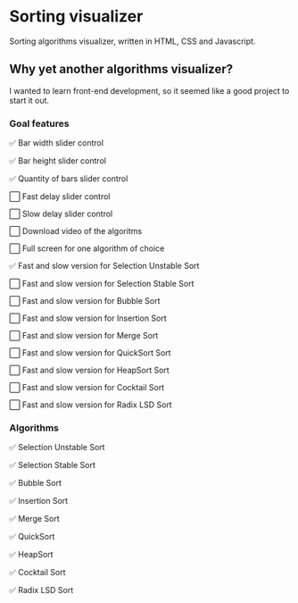 # Sorting visualizer
Sorting algorithms visualizer, written in HTML, CSS and Javascript.

## Why yet another algorithms visualizer?
I wanted to learn front-end development, so it seemed like a good project to start it out.

### Goal features
:white_check_mark: Bar width slider control

:white_check_mark: Bar height slider control

:white_check_mark: Quantity of bars slider control

:white_large_square: Fast delay slider control

:white_large_square: Slow delay slider control

:white_large_square: Download video of the algoritms

:white_large_square: Full screen for one algorithm of choice

:white_check_mark: Fast and slow version for Selection Unstable Sort

:white_large_square: Fast and slow version for Selection Stable Sort

:white_large_square: Fast and slow version for Bubble Sort

:white_large_square: Fast and slow version for Insertion Sort

:white_large_square: Fast and slow version for Merge Sort

:white_large_square: Fast and slow version for QuickSort Sort

:white_large_square: Fast and slow version for HeapSort Sort

:white_large_square: Fast and slow version for Cocktail Sort

:white_large_square: Fast and slow version for Radix LSD Sort

### Algorithms
:white_check_mark: Selection Unstable Sort

:white_check_mark: Selection Stable Sort

:white_check_mark: Bubble Sort

:white_check_mark: Insertion Sort

:white_check_mark: Merge Sort

:white_check_mark: QuickSort

:white_check_mark: HeapSort

:white_check_mark: Cocktail Sort

:white_check_mark: Radix LSD Sort
